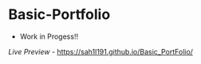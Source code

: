 # Basic-Portfolio 

- Work in Progess!!


*Live Preview* - https://sah1l191.github.io/Basic_PortFolio/ 
